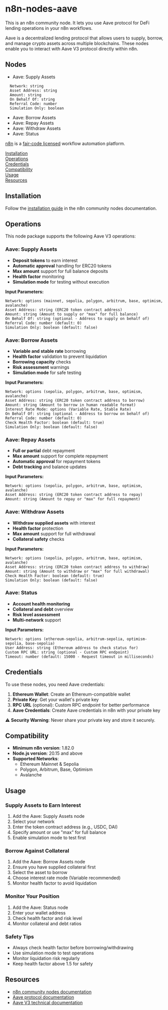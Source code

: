 # n8n-nodes-aave

This is an n8n community node. It lets you use Aave protocol for DeFi lending operations in your n8n workflows.

Aave is a decentralized lending protocol that allows users to supply, borrow, and manage crypto assets across multiple blockchains. These nodes enable you to interact with Aave V3 protocol directly within n8n.

## Nodes

- Aave: Supply Assets

```
  Network: string
  Asset Address: string
  Amount: string
  On Behalf Of: string
  Referral Code: number
  Simulation Only: boolean
```

- Aave: Borrow Assets
- Aave: Repay Assets
- Aave: Withdraw Assets
- Aave: Status

[n8n](https://n8n.io/) is a [fair-code licensed](https://docs.n8n.io/reference/license/) workflow automation platform.

[Installation](#installation)  
[Operations](#operations)  
[Credentials](#credentials)  
[Compatibility](#compatibility)  
[Usage](#usage)  
[Resources](#resources)

## Installation

Follow the [installation guide](https://docs.n8n.io/integrations/community-nodes/installation/) in the n8n community nodes documentation.

## Operations

This node package supports the following Aave V3 operations:

### Aave: Supply Assets

- **Deposit tokens** to earn interest
- **Automatic approval** handling for ERC20 tokens
- **Max amount** support for full balance deposits
- **Health factor** monitoring
- **Simulation mode** for testing without execution

**Input Parameters:**

```
Network: options (mainnet, sepolia, polygon, arbitrum, base, optimism, avalanche)
Asset Address: string (ERC20 token contract address)
Amount: string (Amount to supply or "max" for full balance)
On Behalf Of: string (optional - Address to supply on behalf of)
Referral Code: number (default: 0)
Simulation Only: boolean (default: false)
```

### Aave: Borrow Assets

- **Variable and stable rate** borrowing
- **Health factor** validation to prevent liquidation
- **Borrowing capacity** checks
- **Risk assessment** warnings
- **Simulation mode** for safe testing

**Input Parameters:**

```
Network: options (sepolia, polygon, arbitrum, base, optimism, avalanche)
Asset Address: string (ERC20 token contract address to borrow)
Amount: string (Amount to borrow in human readable format)
Interest Rate Mode: options (Variable Rate, Stable Rate)
On Behalf Of: string (optional - Address to borrow on behalf of)
Referral Code: number (default: 0)
Check Health Factor: boolean (default: true)
Simulation Only: boolean (default: false)
```

### Aave: Repay Assets

- **Full or partial** debt repayment
- **Max amount** support for complete repayment
- **Automatic approval** for repayment tokens
- **Debt tracking** and balance updates

**Input Parameters:**

```
Network: options (sepolia, polygon, arbitrum, base, optimism, avalanche)
Asset Address: string (ERC20 token contract address to repay)
Amount: string (Amount to repay or "max" for full repayment)
```

### Aave: Withdraw Assets

- **Withdraw supplied assets** with interest
- **Health factor** protection
- **Max amount** support for full withdrawal
- **Collateral safety** checks

**Input Parameters:**

```
Network: options (sepolia, polygon, arbitrum, base, optimism, avalanche)
Asset Address: string (ERC20 token contract address to withdraw)
Amount: string (Amount to withdraw or "max" for full withdrawal)
Check Health Factor: boolean (default: true)
Simulation Only: boolean (default: false)
```

### Aave: Status

- **Account health monitoring**
- **Collateral and debt** overview
- **Risk level assessment**
- **Multi-network** support

**Input Parameters:**

```
Network: options (ethereum-sepolia, arbitrum-sepolia, optimism-sepolia, base-sepolia)
User Address: string (Ethereum address to check status for)
Custom RPC URL: string (optional - Custom RPC endpoint)
Timeout: number (default: 15000 - Request timeout in milliseconds)
```

## Credentials

To use these nodes, you need Aave credentials:

1. **Ethereum Wallet**: Create an Ethereum-compatible wallet
2. **Private Key**: Get your wallet's private key
3. **RPC URL** (optional): Custom RPC endpoint for better performance
4. **Aave Credentials**: Create Aave credentials in n8n with your private key

⚠️ **Security Warning**: Never share your private key and store it securely.

## Compatibility

- **Minimum n8n version**: 1.82.0
- **Node.js version**: 20.15 and above
- **Supported Networks**:
  - Ethereum Mainnet & Sepolia
  - Polygon, Arbitrum, Base, Optimism
  - Avalanche

## Usage

### Supply Assets to Earn Interest

1. Add the Aave: Supply Assets node
2. Select your network
3. Enter the token contract address (e.g., USDC, DAI)
4. Specify amount or use "max" for full balance
5. Enable simulation mode to test first

### Borrow Against Collateral

1. Add the Aave: Borrow Assets node
2. Ensure you have supplied collateral first
3. Select the asset to borrow
4. Choose interest rate mode (Variable recommended)
5. Monitor health factor to avoid liquidation

### Monitor Your Position

1. Add the Aave: Status node
2. Enter your wallet address
3. Check health factor and risk level
4. Monitor collateral and debt ratios

### Safety Tips

- Always check health factor before borrowing/withdrawing
- Use simulation mode to test operations
- Monitor liquidation risk regularly
- Keep health factor above 1.5 for safety

## Resources

- [n8n community nodes documentation](https://docs.n8n.io/integrations/#community-nodes)
- [Aave protocol documentation](https://docs.aave.com/)
- [Aave V3 technical documentation](https://docs.aave.com/developers/)
